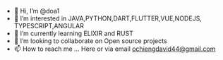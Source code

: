 - 👋 Hi, I’m @doa1
- 👀 I’m interested in JAVA,PYTHON,DART,FLUTTER,VUE,NODEJS, TYPESCRIPT,ANGULAR
- 🌱 I’m currently learning ELIXIR and RUST
- 💞️ I’m looking to collaborate on Open source projects
- 📫 How to reach me ... Here or via email ochiengdavid44@gmail.com

<!---
doa1/doa1 is a ✨ special ✨ repository because its `README.md` (this file) appears on your GitHub profile.
You can click the Preview link to take a look at your changes.
--->
